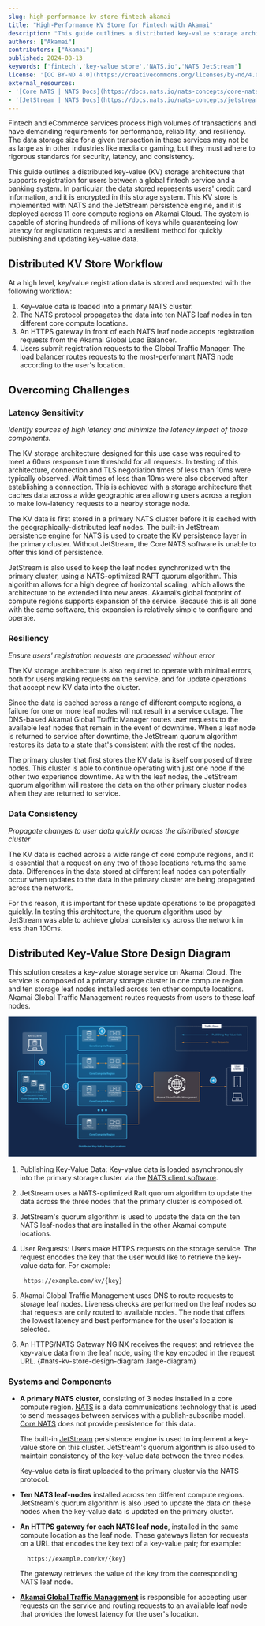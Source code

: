 ```yaml
---
slug: high-performance-kv-store-fintech-akamai
title: "High-Performance KV Store for Fintech with Akamai"
description: "This guide outlines a distributed key-value storage architecture with NATS and JetStream that supports user registration for a global fintech service."
authors: ["Akamai"]
contributors: ["Akamai"]
published: 2024-08-13
keywords: ['fintech','key-value store','NATS.io','NATS JetStream']
license: '[CC BY-ND 4.0](https://creativecommons.org/licenses/by-nd/4.0)'
external_resources:
- '[Core NATS | NATS Docs](https://docs.nats.io/nats-concepts/core-nats)'
- '[JetStream | NATS Docs](https://docs.nats.io/nats-concepts/jetstream)'
---
```


Fintech and eCommerce services process high volumes of transactions and have demanding requirements for performance, reliability, and resiliency. The data storage size for a given transaction in these services may not be as large as in other industries like media or gaming, but they must adhere to rigorous standards for security, latency, and consistency.

This guide outlines a distributed key-value (KV) storage architecture that supports registration for users between a global fintech service and a banking system. In particular, the data stored represents users' credit card information, and it is encrypted in this storage system. This KV store is implemented with NATS and the JetStream persistence engine, and it is deployed across 11 core compute regions on Akamai Cloud. The system is capable of storing hundreds of millions of keys while guaranteeing low latency for registration requests and a resilient method for quickly publishing and updating key-value data.

## Distributed KV Store Workflow

At a high level, key/value registration data is stored and requested with the following workflow:

1. Key-value data is loaded into a primary NATS cluster.
1. The NATS protocol propagates the data into ten NATS leaf nodes in ten different core compute locations.
1. An HTTPS gateway in front of each NATS leaf node accepts registration requests from the Akamai Global Load Balancer.
1. Users submit registration requests to the Global Traffic Manager. The load balancer routes requests to the most-performant NATS node according to the user's location.

## Overcoming Challenges

### Latency Sensitivity

*Identify sources of high latency and minimize the latency impact of those components.*

The KV storage architecture designed for this use case was required to meet a 60ms response time threshold for all requests. In testing of this architecture, connection and TLS negotiation times of less than 10ms were typically observed. Wait times of less than 10ms were also observed after establishing a connection. This is achieved with a storage architecture that caches data across a wide geographic area allowing users across a region to make low-latency requests to a nearby storage node.

The KV data is first stored in a primary NATS cluster before it is cached with the geographically-distributed leaf nodes. The built-in JetStream persistence engine for NATS is used to create the KV persistence layer in the primary cluster. Without JetStream, the Core NATS software is unable to offer this kind of persistence.

JetStream is also used to keep the leaf nodes synchronized with the primary cluster, using a NATS-optimized RAFT quorum algorithm. This algorithm allows for a high degree of horizontal scaling, which allows the architecture to be extended into new areas. Akamai’s global footprint of compute regions supports expansion of the service. Because this is all done with the same software, this expansion is relatively simple to configure and operate.

### Resiliency

*Ensure users' registration requests are processed without error*

The KV storage architecture is also required to operate with minimal errors, both for users making requests on the service, and for update operations that accept new KV data into the cluster.

Since the data is cached across a range of different compute regions, a failure for one or more leaf nodes will not result in a service outage. The DNS-based Akamai Global Traffic Manager routes user requests to the available leaf nodes that remain in the event of downtime. When a leaf node is returned to service after downtime, the JetStream quorum algorithm restores its data to a state that's consistent with the rest of the nodes.

The primary cluster that first stores the KV data is itself composed of three nodes. This cluster is able to continue operating with just one node if the other two experience downtime. As with the leaf nodes, the JetStream quorum algorithm will restore the data on the other primary cluster nodes when they are returned to service.

### Data Consistency

*Propagate changes to user data quickly across the distributed storage cluster*

The KV data is cached across a wide range of core compute regions, and it is essential that a request on any two of those locations returns the same data. Differences in the data stored at different leaf nodes can potentially occur when updates to the data in the primary cluster are being propagated across the network.

For this reason, it is important for these update operations to be propagated quickly. In testing this architecture, the quorum algorithm used by JetStream was able to achieve global consistency across the network in less than 100ms.


## Distributed Key-Value Store Design Diagram

This solution creates a key-value storage service on Akamai Cloud. The service is composed of a primary storage cluster in one compute region and ten storage leaf nodes installed across ten other compute locations. Akamai Global Traffic Management routes requests from users to these leaf nodes.

![NATS Key-Value Store Design Diagram](nats-kv-store.svg?diagram-description-id=nats-kv-store-design-diagram)

1. Publishing Key-Value Data: Key-value data is loaded asynchronously into the primary storage cluster via the [NATS client software](https://docs.nats.io/running-a-nats-service/clients).

2. JetStream uses a NATS-optimized Raft quorum algorithm to update the data across the three nodes that the primary cluster is composed of.

3. JetStream's quorum algorithm is used to update the data on the ten NATS leaf-nodes that are installed in the other Akamai compute locations.

4. User Requests: Users make HTTPS requests on the storage service. The request encodes the key that the user would like to retrieve the key-value data for. For example:

        https://example.com/kv/{key}

5. Akamai Global Traffic Management uses DNS to route requests to storage leaf nodes. Liveness checks are performed on the leaf nodes so that requests are only routed to available nodes. The node that offers the lowest latency and best performance for the user's location is selected.

6. An HTTPS/NATS Gateway NGINX receives the request and retrieves the key-value data from the leaf node, using the key encoded in the request URL.
{#nats-kv-store-design-diagram .large-diagram}

### Systems and Components

- **A primary NATS cluster**, consisting of 3 nodes installed in a core compute region. [NATS](https://nats.io/) is a data communications technology that is used to send messages between services with a publish-subscribe model. [Core NATS](https://docs.nats.io/nats-concepts/core-nats) does not provide persistence for this data.

    The built-in [JetStream](https://docs.nats.io/nats-concepts/jetstream) persistence engine is used to implement a key-value store on this cluster. JetStream's quorum algorithm is also used to maintain consistency of the key-value data between the three nodes.

    Key-value data is first uploaded to the primary cluster via the NATS protocol.

- **Ten NATS leaf-nodes** installed across ten different compute regions. JetStream's quorum algorithm is also used to update the data on these nodes when the key-value data is updated on the primary cluster.

- **An HTTPS gateway for each NATS leaf node**, installed in the same compute location as the leaf node. These gateways listen for requests on a URL that encodes the key text of a key-value pair; for example:

        https://example.com/kv/{key}

    The gateway retrieves the value of the key from the corresponding NATS leaf node.

- **[Akamai Global Traffic Management](https://www.akamai.com/products/global-traffic-management)** is responsible for accepting user requests on the service and routing requests to an available leaf node that provides the lowest latency for the user's location.
